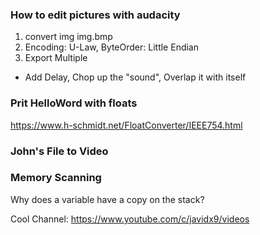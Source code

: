 ### How to edit pictures with audacity

1. convert img img.bmp
2. Encoding: U-Law, ByteOrder: Little Endian
3. Export Multiple

- Add Delay, Chop up the "sound", Overlap it with itself

### Prit HelloWord with floats

https://www.h-schmidt.net/FloatConverter/IEEE754.html

### John's File to Video

### Memory Scanning

Why does a variable have a copy on the stack?

Cool Channel: https://www.youtube.com/c/javidx9/videos
